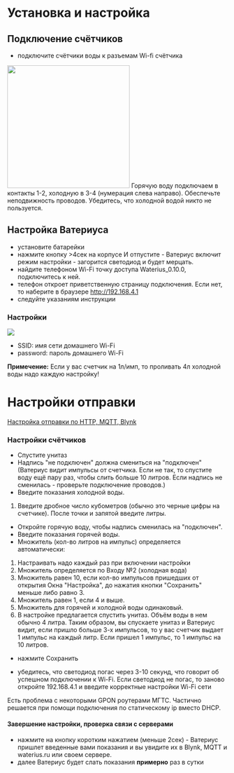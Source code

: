 
# Установка и настройка

## Подключение счётчиков
- подключите счётчики воды к разъемам Wi-fi счётчика
<img src="https://github.com/dontsovcmc/waterius/blob/master/files/input.png" data-canonical-src="https://github.com/dontsovcmc/waterius/blob/master/files/input.png" width="280"/> 
Горячую воду подключаем в контакты 1-2, холодную в 3-4 (нумерация слева направо).
Обеспечьте неподвижность проводов.
Убедитесь, что холодной водой никто не пользуется.

## Настройка Ватериуса
- установите батарейки
- нажмите кнопку >4сек на корпусе И отпустите - Ватериус включит режим настройки - загорится светодиод и будет мерцать.
- найдите телефоном Wi-Fi точку доступа Waterius_0.10.0, подключитесь к ней.
- телефон откроет приветственную страницу подключения. Если нет, то наберите в браузере http://192.168.4.1
- следуйте указаниям инструкции

### Настройки 
<img src="https://github.com/dontsovcmc/waterius/blob/master/files/wifi_setup.jpg" data-canonical-src="https://github.com/dontsovcmc/waterius/blob/master/files/wifi_setup.jpg"/> 

- SSID: имя сети домашнего Wi-Fi
- password: пароль домашнего Wi-Fi

<b>Примечение:</b> Если у вас счетчик на 1л/имп, то проливать 4л холодной воды надо каждую настройку!

# Настройки отправки

<a href="https://github.com/dontsovcmc/waterius/blob/master/Export.md">Настройка отправки по HTTP, MQTT, Blynk</a>

### Настройки счётчиков
- Спустите унитаз
- Надпись "не подключен" должна смениться на "подключен" (Ватериус видит импульсы от счетчика. Если не так, то спустите воду ещё пару раз, чтобы слить больше 10 литров. Если надпись не сменилась - проверьте подключение проводов.)
- Введите показания холодной воды.
1. Введите дробное число кубометров (обычно это черные цифры на счетчике). После точки и запятой введите литры.
- Откройте горячую воду, чтобы надпись сменилась на "подключен".
- Введите показания горячей воды.
- Множитель (кол-во литров на импульс) определяется автоматически:
1. Настраивать надо каждый раз при включении настройки
2. Множитель определяется по Входу №2 (холодная вода)
3. Множитель равен 10, если кол-во импульсов пришедших от открытия Окна "Настройка", до нажатия кнопки "Сохранить" меньше либо равно 3.
4. Множитель равен 1, если 4 и выше.
5. Множитель для горячей и холодной воды одинаковый.
6. В настройке предлагается спустить унитаз. Объём воды в нем обычно 4 литра.
Таким образом, вы спускаете унитаз и Ватериус видит, если пришло больше 3-х импульсов, то у вас счетчик выдает 1 импульс на каждый литр. Если пришел 1 импульс, то 1 импульс на 10 литров.

- нажмите Сохранить

- убедитесь, что светодиод погас через 3-10 секунд, что говорит об успешном подключении к Wi-Fi. Если светодиод не погас, то заново откройте 192.168.4.1 и введите корректные настройки Wi-Fi сети

Есть проблема с некоторыми GPON роутерами МГТС. Частично решается при помощи подключения по статическому ip вместо DHCP.

#### Завершение настройки, проверка связи с серверами
- нажмите на кнопку коротким нажатием (меньше 2сек) - Ватериус пришлет введенные вами показания и вы увидите их в Blynk, MQTT и waterius.ru или своем сервере.
- далее Ватериус будет слать показания <b>примерно</b> раз в сутки



